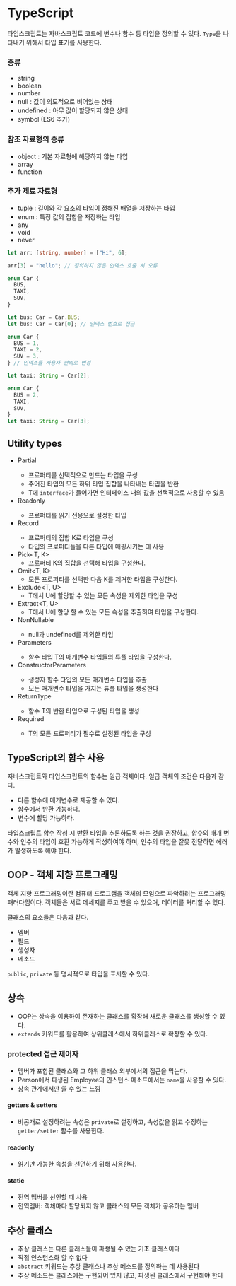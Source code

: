 # **TypeScript**

타입스크립트는 자바스크립트 코드에 변수나 함수 등 타입을 정의할 수 있다. `Type`을 나타내기 위해서 타입 표기를 사용한다.

### **종류**

- string
- boolean
- number
- null : 값이 의도적으로 비어있는 상태
- undefined : 아무 값이 할당되지 않은 상태
- symbol (ES6 추가)

### **참조 자료형의 종류**

- object : 기본 자료형에 해당하지 않는 타입
- array
- function

### **추가 제료 자료형**

- tuple : 길이와 각 요소의 타입이 정해진 배열을 저장하는 타입
- enum : 특정 값의 집합을 저장하는 타입
- any
- void
- never

```ts
let arr: [string, number] = ["Hi", 6];

arr[3] = "hello"; // 정의하지 않은 인덱스 호출 시 오류
```

```ts
enum Car {
  BUS,
  TAXI,
  SUV,
}

let bus: Car = Car.BUS;
let bus: Car = Car[0]; // 인덱스 번호로 접근

enum Car {
  BUS = 1,
  TAXI = 2,
  SUV = 3,
} // 인덱스를 사용자 편의로 변경

let taxi: String = Car[2];

enum Car {
  BUS = 2,
  TAXI,
  SUV,
}
let taxi: String = Car[3];
```

## **Utility types**

- Partial<T>
  - 프로퍼티를 선택적으로 만드는 타입을 구성
  - 주어진 타입의 모든 하위 타입 집합을 나타내는 타입을 반환
  - T에 `interface`가 들어가면 인터페이스 내의 값을 선택적으로 사용할 수 있음
- Readonly<T>
  - 프로퍼티를 읽기 전용으로 설정한 타입
- Record<T>
  - 프로퍼티의 집합 K로 타입을 구성
  - 타입의 프로퍼티들을 다른 타입에 매핑시키는 데 사용
- Pick<T, K>
  - 프로퍼티 K의 집합을 선택해 타입을 구성한다.
- Omit<T, K>
  - 모든 프로퍼티를 선택한 다음 K를 제거한 타입을 구성한다.
- Exclude<T, U>
  - T에서 U에 할당할 수 있는 모든 속성을 제외한 타입을 구성
- Extract<T, U>
  - T에서 U에 할당 할 수 있는 모든 속성을 추출하여 타입을 구성한다.
- NonNullable<T>
  - null과 undefined를 제외한 타입
- Parameters<T>
  - 함수 타입 T의 매개변수 타입들의 튜플 타입을 구성한다.
- ConstructorParameters<T>
  - 생성자 함수 타입의 모든 매개변수 타입을 추출
  - 모든 매개변수 타입을 가지는 튜플 타입을 생성한다
- ReturnType<T>
  - 함수 T의 반환 타입으로 구성된 타입을 생성
- Required<T>
  - T의 모든 프로퍼티가 필수로 설정된 타입을 구성

## **TypeScript의 함수 사용**

자바스크립트와 타입스크립트의 함수는 일급 객체이다. 일급 객체의 조건은 다음과 같다.

- 다른 함수에 매개변수로 제공할 수 있다.
- 함수에서 반환 가능하다.
- 변수에 할당 가능하다.

타입스크립트 함수 작성 시 반환 타입을 추론하도록 하는 것을 권장하고, 함수의 매개 변수와 인수의 타입이 호환 가능하게 작성하여야 하며, 인수의 타입을 잘못 전달하면 에러가 발생하도록 해야 한다.

## **OOP - 객체 지향 프로그래밍**

객체 지향 프로그래밍이란 컴퓨터 프로그램을 객체의 모임으로 파악하려는 프로그래밍 패러다임이다. 객체들은 서로 메세지를 주고 받을 수 있으며, 데이터를 처리할 수 있다.

클래스의 요소들은 다음과 같다.

- 멤버
- 필드
- 생성자
- 메소드

`public`, `private` 등 명시적으로 타입을 표시할 수 있다.

## **상속**

- OOP는 상속을 이용하여 존재하는 클래스를 확장해 새로운 클래스를 생성할 수 있다.
- `extends` 키워드를 활용하여 상위클래스에서 하위클래스로 확장할 수 있다.

### **protected 접근 제어자**

- 멤버가 포함된 클래스와 그 하위 클래스 외부에서의 접근을 막는다.
- Person에서 파생된 Employee의 인스턴스 메소드에서는 `name`을 사용할 수 있다.
- 상속 관계에서만 쓸 수 있는 느낌

#### **getters & setters**

- 비공개로 설정하려는 속성은 `private`로 설정하고, 속성값을 읽고 수정하는 `getter/setter` 함수를 사용한다.

#### **readonly**

- 읽기만 가능한 속성을 선언하기 위해 사용한다.

#### **static**

- 전역 멤버를 선언할 때 사용
- 전역멤버: 객체마다 할당되지 않고 클래스의 모든 객체가 공유하는 멤버

## **추상 클래스**

- 추상 클래스는 다른 클래스들이 파생될 수 있는 기초 클래스이다
- 직접 인스턴스화 할 수 없다
- `abstract` 키워드는 추상 클래스나 추상 메소드를 정의하는 데 사용된다
- 추상 메소드는 클래스에는 구현되어 있지 않고, 파생된 클래스에서 구현해야 한다
